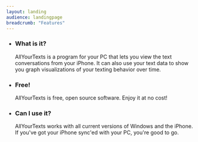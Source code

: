 ```yaml
---
layout: landing
audience: landingpage
breadcrumb: "Features"
---
```


<ul>
  <li class="post-1">
    <h3 class="widget-title">What is it?</h3>
    <p>AllYourTexts is a program for your PC that lets you view the text conversations from your iPhone. It can also use your text data to show you graph visualizations of your texting behavior over time.</p>
  </li>
  <li class="post-2">
    <h3 class="widget-title">Free!</h3>
    <p>AllYourTexts is free, open source software. Enjoy it at no cost!</p>
  </li>
  <li class="post-3">
    <h3 class="widget-title">Can I use it?</h3>
    <p>AllYourTexts works with all current versions of Windows and the iPhone. If you've got your iPhone sync'ed with your PC, you're good to go.</p>
  </li>
</ul>